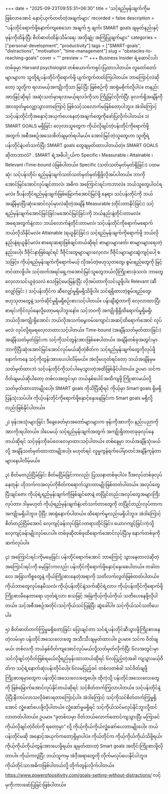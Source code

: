 +++
date = "2025-09-23T09:55:31+06:30"
title = 'သင့်ရည်မှန်းချက်ကိုမဖြစ်လာအောင် နှောင့်ယှက်တတ်တဲ့အချက်များ'
recorded = false
description = "ပန်းတိုင်ရောက်ဖို့နောက်ကျစေသော အချက် ၅ ချက်၊ SMART goals ချမှတ်နည်းနှင့် ဖုန်းကိုထိန်းပြီး စိတ်ဓာတ်ထိန်းသိမ်းရေး အတိုချုံး အကြံပြုချက်များ"
categories = ["personal-development", "productivity"]
tags = ["SMART-goals", "distractions", "motivation", "time-management"]
slug = "obstacles-to-reaching-goals"
cover = ""
preview = ""
+++
Business Insider ရဲ့ဆောင်းပါးတစ်ခုမှာ Harvard psychologist တစ်ယောက်ကရှင်းပြထားပါတယ်။ လူတော်တော်များများက သူတို့ရဲ့ပန်းတိုင်ကိုရောက်ဖို့ ပျက်ကွက်တတ်ကြပါတယ်။ ဘာကြောင့်လဲဆိုတော့ သူတို့က ရလာမယ့်အကျိုးကိုသာ မြင်ပြီး ဖြစ်စဉ်ကို အာရုံမစိုက်လို့ပါပဲ။ တနည်းအားဖြင့်ဆိုရင် အဆုံးသတ်မှာရလာမယ့်ရလဒ်ကိုသာ ကြိုမြင်လိုက်ပြီး ခုလက်ရှိအချိန်ကို အားထုတ်မှုလျှော့သွားတာကြောင့် ဖြစ်သင့်သလောက်မဖြစ်တော့ပါဘူး။ အဲဒါကြောင့်သင့်ပန်းတိုင်ကိုအနှောင့်အယှက်ပေးနေတဲ့အချက်တွေကိုဖော်ပြလိုက်ပါတယ်။
၁) SMART GOALS မရှိခြင်း
လေ့လာသူတွေက ကိုယ်လိုချင်တဲ့ပန်းတိုင်ကိုရောက်ဖို့အတွက် အစီအစဉ်အသေးစိတ်ချမှတ်ရပါမယ်။ အောင်မြင်တဲ့သူတွေဟာ သူတို့ရဲ့ပန်းတိုင်နဲ့ပတ်သက်ပြီး SMART goals တွေချမှတ်ထားပါတယ်တဲ့။
SMART GOALS ဆိုတာဘာလဲ? .
SMART ရဲ့အဓိပါ္ပယ်က Specific ၊ Measurable ၊ Attainable ၊ Relevant ၊Time-bound ပဲဖြစ်ပါတယ်။
Specific (သတ်သတ်မှတ်မှတ်ရှိခြင်း)
ပထမဆုံး သင့်ပန်းတိုင်၊ ရည်မှန်းချက်သတ်သတ်မှတ်မှတ်ရှိဖို့လိုအပ်ပါတယ်။ ဘာကိုအောင်မြင်အောင်လုပ်ချင်တာလဲ၊ အဓိက အကြောင်းရင်းကဘာလဲ။ ဘယ်သူတွေပါဝင်ရမလဲ။ ဒီပန်းတိုင်ရည်မှန်းချက်ဖြစ်မြောက်အောင်မြင်ဖို့ နေရာ၊ သင်ပန်းတိုင်ကို ဘယ်အချိန်မှာပြီးဆုံးအောင်လုပ်မှာလဲဆိုတဲ့အချိန်
Measurable (တိုင်းတာနိုင်ခြင်း)
သင့်ရည်မှန်းချက်အောင်မြင်ခြင်းမအောင်မြင်ခြင်းကို ဘယ်နည်းနဲ့တိုင်းတာမလဲ။ အရေအတွက်နဲ့လား၊ ဘယ်လောက်နဲ့တိုင်းတာမလဲ၊ သင့်ပန်းတိုင်ကိုရောက်မရောက်ဘယ်လိုသိနိုင်မလဲ။
Attainable (ရယူနိုင်ခြင်း)
သင့်ရည်မှန်းချက်ကိုရောက်ဖို့ ဘယ်လိုနည်းနဲ့ရယူနိုင်မလဲ။ စာရေးဆရာဖြစ်ချင်တယ်ဆိုရင် စာများများဖတ်၊ စာများများရေးတဲ့နည်းပေါ့။ ဒီဇိုင်းနာဖြစ်ချင်ရင် ဒီဇိုင်းတွေများများလေ့လာ၊ ဒီဇိုင်းများများဆွဲကျင့်ပေါ့ စသဖြင့်။ ကိုယ့်ရည်မှန်းချက်ကိုရောက်မယ့် လိုအပ်တဲ့ဗဟုသုတတွေ၊ စွမ်းရည်တွေကို မြင့်တင်ထားဖို့ပါ။ သင့်ထက်အရင်ရှေ့ကအောင်မြင်သူတွေဘယ်လိုကြိုးစားခဲ့သလဲ၊ ဘာတွေလေ့လာသင်ယူခဲ့သလဲ စသဖြင့်မေးမြန်းပြီး လိုအပ်တာကိုသင်ယူဖို့ပါ။
Relevant (ဆီလျှော်ခြင်း )
သင့်ပန်းတိုင်က ဆီလျှော်မှုရှိမရှိသိဖို့ပါ။ သင်ရရှိထားတဲ့စွမ်းရည်တွေ၊ ဗဟုသုတတွေနဲ့ သက်ဆိုင်မှုရှိမရှိစဉ်းစားသင့်ပါတယ်။ ပန်းချီဆွဲတာကို လေ့လာထားပြီး စာရင်းကိုင်လုပ်နေလို့တော့မရပါဘူးနော်။ သင့်ဘဝကို အကျိုးရှိရှိထိရောက်မှုရှိမရှိ၊ ဘယ်လိုအကျိုးရှိအောင်၊ ဘယ်လိုအသက်မွေးဝမ်းကျောင်းအဆင့်ထိရောက်အောင် လုပ်မလဲ၊ လုပ်လို့ရမရလေ့လာထားသင့်ပါတယ်။
Time-bound (အချိန်သတ်မှတ်ထားခြင်း)
အချိန်သတ်မှတ်ခြင်းက သင့်ကိုသင်တွန်းအားဖြစ်စေပါတယ်။ အချိန်တစ်ခုအတွင်းမှာ ဘာကိုပြီးဆုံးအောင်မြင်အောင်လုပ်မယ်ဆိုတဲ့စိတ်က သင့်ရည်မှန်းချက်တွေကိုလုပ်ဖို့နောက်ကနေ သင့်ကိုတွန်းအားပေးပါလိမ့်မယ်။ အဲလိုမဟုတ်ရင်တော့ ဘယ်အချိန်မှမသတ်မှတ်ထားဘဲ သင့်ပန်းတိုင်ကိုသင်ပါမေ့သွားတဲ့အထိဖြစ်နိုင်ပါတယ်။ ဥပမာ သင်က ဝိတ်ချမယ်ဆိုပါတော့ တစ်လအတွင်းမှာ ဘယ်နှစ်ပေါင်အထိကျဖို့ ကြိုးစားမယ်လို့သတ်မှတ်ထားတာမျိုးပေါ့။ SMART goals ကိုသိပြီဆိုရင် ကိုယ့်မှာ Smart goals ရှိမရှိပြန်သုံးသပ်ပါ။ ကိုယ့်ပန်းတိုင်ကိုရောက်ဖို့နှောင့်နှေးနေခြင်းက Smart goals မရှိလို့လည်းဖြစ်နိုင်ပါတယ်။

၂) ဖုန်းအသုံးများခြင်း
ဒီနေ့ခေတ်မှာအတော်များများက ဖုန်းကိုအားကိုး၊ နည်းပညာကိုအားကိုးရပါတယ်။ ဒါပေမယ့် သင့်ရည်မှန်းချက်အတွက် အကျိုးရှိတာတခုခုလုပ်နေတယ်ဆိုရင် သင့်ဖုန်းကိုခပ်ဝေးဝေးမှာထားသင့်ပါတယ်။ တစ်နေ့မှာ ဘယ်အချိန်သုံးမယ်လို့ အချိန်သတ်မှတ်ထားတာမျိုးပေါ့။ မဟုတ်ရင် လူမှုကွန်ရက်ပေါ်မှာတင်အချိန်ကုန်တာများနေပါလိမ့်မယ်။

၃) စိတ်မတည်ငြိမ်ခြင်း
စိတ်မငြိမ်ခြင်းကလည်း ပြဿနာတစ်ခုပါပဲ။ ဒီအလုပ်တစ်ခုလုပ်နေတုန်း ဟိုဘက်ကအလုပ်ကိုစိတ်ကရောက်သွားတာမျိုးဖြစ်တတ်ပါတယ်။ အလုပ်တွေပြီးချင်ဇော၊ ကိုယ့်ရဲ့ရည်မှန်းချက်ကိုဖြစ်ချင်ဇောနဲ့ တပြိုင်တည်းအလုပ်တွေအများကြီးလုပ်တာ၊ ဒါမှမဟုတ် ကိုယ့်ရည်မှန်းချက်နဲ့ပတ်သက်တာတွေကို တပြိုင်တည်းလုပ်တာက အကျိုးမရှိပါဘူး။ ပိုပြီး အာရုံနောက်ပါတယ်။ ထိရောက်မှုလည်းမရှိပါဘူး။ အဲဒါကြောင့် စိတ်တည်ငြိမ်အောင် လေ့ကျင့်ခန်းလုပ်ခြင်း၊တရားထိုင်ခြင်း၊ ယောဂကျင့်ခြင်းကဲ့သို့ လေ့ကျင့်ခန်းမျိုးလုပ်ပေးပါ။ တစ်ခုဆိုတစ်ခုထိရောက်အောင်လုပ်ပြီးမှ နောက်တစ်ခုကိုဆက်လုပ်ပါ။

၄) အကြောင်းရင်းကိုမမေ့ခြင်း
ပန်းတိုင်ရောက်အောင် ဘာကြောင့် သွားနေတာလဲဆိုတဲ့အကြောင်းရင်းကို မေ့ခြင်းကလည်း ပန်းတိုင်ကိုရောက်ဖို့နှောင့်နှေးစေပါတယ်။ တခါတလေ အခြားကိစ္စတွေနဲ့ ကိုယ်ကြိုးစားနေတဲ့အရာကို သတိလက်လွတ်ဖြစ်တတ်ပါတယ်။ ကိုယ်ဘာတွေလုပ်နေမိသလဲ၊ ကိုယ့်ပန်းတိုင်နဲ့သက်ဆိုင်ရဲ့လား၊ ကိုယ့်ပန်းတိုင်ကိုရောက်ဖို့ ကြိုးစားမိနေတာရော ဟုတ်ရဲ့လား စသဖြင့် အမြဲကိုယ့်ကိုယ်ကိုယ် သတိပေးနေဖို့လိုပါတယ်။ သင့်အစီအစဉ်အတိုင်းသင့်ကိုယ်သင်ပြန်ပြီး ဆွဲခေါ်ပါ။ သင့်ကိုယ်သင်သတိပေးပါ။

၅) စိတ်ဓာတ်တက်ကြွမှုမရှိတော့ခြင်း
ပြောချင်တာ သင်ရဲ့ပန်းတိုင်ဆီသွားဖို့ကြိုးစားနေတဲ့လမ်းမှာ ပန်းတိုင်အသေးလေးတွေ အသီးသီးချမှတ်ထားပါ။ ဥပမာ။ သင်က ဝိတ်ချမယ်၊ တစ်လကို ဘယ်နှစ်ဝိတ်ကျအောင်လုပ်မယ်လို့သတ်မှတ်လိုက်ပြီး ၆လအတွင်းမှာ သင်လိုချင်တဲ့ဝိတ်ဖြစ်ရမယ်လို့ရည်မှန်းထားတယ်ဆိုရင် ၆လပြည့်တဲ့အခါ ကျသွားမယ့်ဝိတ်က သင့်ရဲ့နောက်ဆုံးပန်းတိုင်ပေါ့။ ၆လမပြည့်ခင် တစ်လတစ်ခါ သင်ဝိတ်ချဖို့ ကြိုးစားရမှာတွေက ပန်းတိုင်အသေးလေးတွေပေါ့။ ထိုကဲ့သို့ ပန်းတိုင်အသေးလေးတွေကို ဖြစ်မြောက်အောင်လုပ်နိုင်တယ်ဆိုရင် သင့်စိတ်တက်ကြွလာပါတယ်။ သင့်ပန်းတိုင်နဲ့ပိုပြီးနီးကပ်လာသလိုခံစားရတာကြောင့်ပါ။ အဲဒါကြောင့် သင့်ကိုသင်စိတ်တက်ကြွမှုရှိအောင် လှုံ့ဆော်ပေးဖို့လိုပါတယ်။ လှုံ့ဆော်မှုမရှိရင် သင့်ကိုယ်သင်မလုပ်နိုင်ဘူးလို့ထင်လာတတ်ပါတယ်။ ဥပမာ။ “ခုတစ်လမှာ ဝိတ်ဘယ်လောက်တောင်ကျသွားပြီ၊ မကြာခင်ကိုယ်လိုချင်တဲ့ဝိတ်ကို ရတော့မှာ” လို့ ကိုယ့်ကိုယ်ကိုယ်လှုံ့ဆော်ပေးတာမျိုးပေါ့။
ဘယ်ပန်းတိုင်မဆို အနှောင့်အယှက်ကတော့ရှိမှာပါပဲ။ ကိုယ်တိုင်က ကိုယ့်ကိုယ်ကိုယ်သိဖို့ရယ်၊ ကိုယ့်ကိုယ်ကိုယ်တွန်းအားပေးဖို့ရယ်။ ချမှတ်ထားတဲ့ Smart goals အတိုင်းကြိုးစားဖို့လိုတာပါ။ ကိုယ်ကလွဲပြီး ဘယ်သူကမှ အဲဒီ့အရာတွေကို လိုက်မလုပ်ပေးနိုင်ပါဘူး။ ကိုယ်တိုင်သာအဓိကဖြစ်ပါတယ်လို့ တိုက်တွန်းလိုက်ပါတယ်။
https://www.powerofpositivity.com/goals-setting-without-distractions/ လင့်မှကိုးကားဖော်ပြခြင်းဖြစ်ပါတယ်။ 